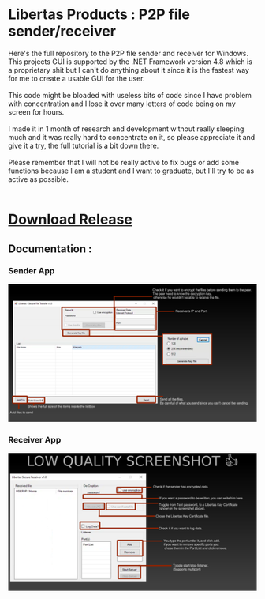 # Libertas Products : P2P file sender/receiver
Here's the full repository to the P2P file sender and receiver for Windows.<br>
This projects GUI is supported by the .NET Framework version 4.8 which is a proprietary shit but I can't do anything about it since it is the fastest way for me to create a usable GUI for the user. 
<br><br>
This code might be bloaded with useless bits of code since I have problem with concentration and I lose it over many letters of code being on my screen for hours.<br><br>
I made it in 1 month of research and development without really sleeping much and it was really hard to concentrate on it, so please appreciate it and give it a try, the full tutorial is a bit down there.
<br><br>Please remember that I will not be really active to fix bugs or add some functions because I am a student and I want to graduate, but I'll try to be as active as possible.<br><br>
# [Download Release](https://github.com/st2o1/Libertas-P2P-File-Transfer/releases/tag/Libertas-P2P)

## Documentation :
### Sender App
<img src="https://github.com/st2o1/Libertas-P2P-File-Transfer/blob/main/Documentation/Doc_Sender.png?raw=true">
<br>

### Receiver App
<img src="https://github.com/st2o1/Libertas-P2P-File-Transfer/blob/main/Documentation/Doc_Receiver.png?raw=true">
